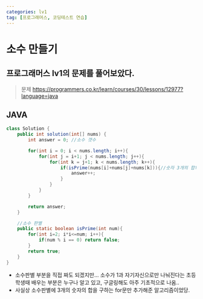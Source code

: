 ```yaml
---
categories: lv1
tag: [프로그래머스, 코딩테스트 연습]
---
```


# 소수 만들기

## 프로그래머스 lv1의 문제를 풀어보았다.

> 문제
> https://programmers.co.kr/learn/courses/30/lessons/12977?language=java

## JAVA

```java
class Solution {
    public int solution(int[] nums) {
        int answer = 0; //소수 갯수

        for(int i = 0; i < nums.length; i++){
            for(int j = i+1; j < nums.length; j++){
                for(int k = j+1; k < nums.length; k++){
                    if(isPrime(nums[i]+nums[j]+nums[k])){//숫자 3개의 합의 소수 판별
                        answer++;
                    }
                }
            }
        }

        return answer;
    }

    //소수 판별
    public static boolean isPrime(int num){
        for(int i=2; i*i<=num; i++){
            if(num % i == 0) return false;
        }
        return true;
    }
}
```

- 소수판별 부분을 직접 짜도 되겠지만... 소수가 1과 자기자신으로만 나눠진다는 초등학생때 배우는 부분은 누구나 알고 있고, 구글링해도 아주 기초적으로 나옴..
- 사실상 소수판별에 3개의 숫자의 합을 구하는 for문만 추가해준 알고리즘이었당.
